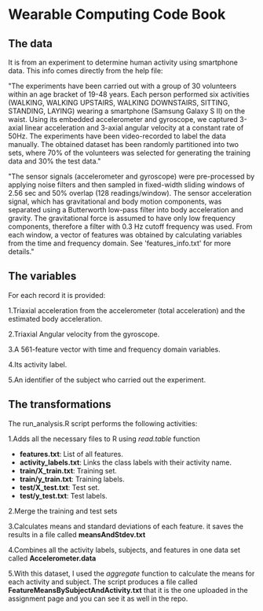 Wearable Computing Code Book
========================================================

The data
-------------------------
It is from an experiment to determine human activity using smartphone data. 
This info comes directly from the help file:

"The experiments have been carried out with a group of 30 volunteers within an age bracket of 19-48 years. Each person performed six activities (WALKING, WALKING UPSTAIRS, WALKING DOWNSTAIRS, SITTING, STANDING, LAYING) wearing a smartphone (Samsung Galaxy S II) on the waist. Using its embedded accelerometer and gyroscope, we captured 3-axial linear acceleration and 3-axial angular velocity at a constant rate of 50Hz. The experiments have been video-recorded to label the data manually. The obtained dataset has been randomly partitioned into two sets, where 70% of the volunteers was selected for generating the training data and 30% the test data." 

"The sensor signals (accelerometer and gyroscope) were pre-processed by applying noise filters and then sampled in fixed-width sliding windows of 2.56 sec and 50% overlap (128 readings/window). The sensor acceleration signal, which has gravitational and body motion components, was separated using a Butterworth low-pass filter into body acceleration and gravity. The gravitational force is assumed to have only low frequency components, therefore a filter with 0.3 Hz cutoff frequency was used. From each window, a vector of features was obtained by calculating variables from the time and frequency domain. See 'features_info.txt' for more details."
 

The variables
-------------------------

For each record it is provided:

  1.Triaxial acceleration from the accelerometer (total acceleration) and the estimated body acceleration.
  
  2.Triaxial Angular velocity from the gyroscope.
  
  3.A 561-feature vector with time and frequency domain variables.
  
  4.Its activity label.
  
  5.An identifier of the subject who carried out the experiment.

The transformations
-------------------------


The run_analysis.R script performs the following activities:

1.Adds all the necessary files to R using _read.table_ function

  * __features.txt__: List of all features.
  * __activity_labels.txt__: Links the class labels with their activity name.
  * __train/X_train.txt__: Training set.
  * __train/y_train.txt__: Training labels.
  * __test/X_test.txt__: Test set.
  * __test/y_test.txt__: Test labels.

2.Merge the training and test sets

3.Calculates means and standard deviations of each feature. it saves the results in a file called __meansAndStdev.txt__

4.Combines all the activity labels, subjects, and features in one data set called __Accelerometer.data__

5.With this dataset, I used the _aggregate_ function to calculate the means for each activity and subject. The script produces a file called __FeatureMeansBySubjectAndActivity.txt__ that it is the one uploaded in the assignment page and you can see it as well in the repo.